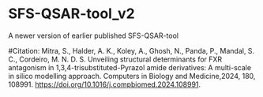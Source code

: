 # SFS-QSAR-tool_v2
A newer version of earlier published SFS-QSAR-tool

#Citation: 
Mitra, S., Halder, A. K., Koley, A., Ghosh, N., Panda, P., Mandal, S. C., Cordeiro, M. N. D. S. Unveiling structural determinants for FXR antagonism in 1,3,4-trisubstituted-Pyrazol amide derivatives: A multi-scale in silico modelling approach. Computers in Biology and Medicine,2024, 180, 108991. https://doi.org/10.1016/j.compbiomed.2024.108991.

